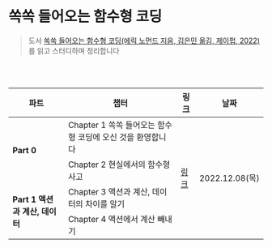 # 쏙쏙 들어오는 함수형 코딩

> 도서 [쏙쏙 들어오는 함수형 코딩(에릭 노먼드 지음, 김은민 옮김, 제이펍, 2022)](http://www.yes24.com/Product/Goods/108748841)를 읽고 스터디하며 정리합니다

<br />
<br />

<table>
  <thead>
    <tr>
      <th>파트</th>
      <th>챕터</th>
      <th>링크</th>
      <th>날짜</th>
    </tr>
  </thead>
  <tbody>
    <tr>
      <td rowspan="2"><strong>Part 0</strong></td>
      <td>Chapter 1 쏙쏙 들어오는 함수형 코딩에 오신 것을 환영합니다</td>
      <td rowspan="4">
        <a
          href="https://obvious-spade-e4e.notion.site/1-91ef26a280b04206adf88c225fb6db95"
          >링크</a
        >
      </td>
      <td rowspan="4">2022.12.08(목)</td>
    </tr>
    <tr>
      <td>Chapter 2 현실에서의 함수형 사고</td>
    </tr>
    <tr>
      <td rowspan="7"><strong>Part 1 액션과 계산, 데이터</strong></td>
      <td>Chapter 3 액션과 계산, 데이터의 차이를 알기</td>
    </tr>
    <tr>
      <td>Chapter 4 액션에서 계산 빼내기</td>
    </tr>
  </tbody>
</table>


<br />
<br />

